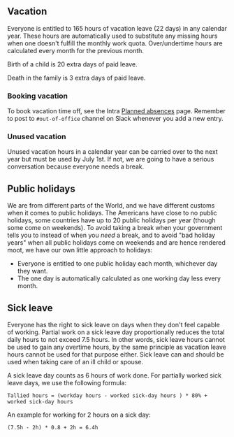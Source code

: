 
## Vacation

Everyone is entitled to 165 hours of vacation leave (22 days) in any calendar year. These hours are automatically used to substitute any missing hours when one doesn't fulfill the monthly work quota. Over/undertime hours are calculated every month for the previous month.

Birth of a child is 20 extra days of paid leave.

Death in the family is 3 extra days of paid leave.


### Booking vacation

To book vacation time off, see the Intra [Planned absences](https://intra.niteoweb.com/resolveuid/dcf71b9c6b17430789ace610c9ac384a) page. Remember to post to `#out-of-office` channel on Slack whenever you add a new entry.


### Unused vacation

Unused vacation hours in a calendar year can be carried over to the next year but must be used by July 1st. If not, we are going to have a serious conversation because everyone needs a break.


## Public holidays

We are from different parts of the World, and we have different customs when it comes to public holidays. The Americans have close to no public holidays, some countries have up to 20 public holidays per year (though some come on weekends). To avoid taking a break when your government tells you to instead of when you *need* a break, and to avoid "bad holiday years" when all public holidays come on weekends and are hence rendered moot, we have our own little approach to holidays:

* Everyone is entitled to one public holiday each month, whichever day they want.
* The one day is automatically calculated as one working day less every month.


## Sick leave

Everyone has the right to sick leave on days when they don't feel capable of working. Partial work on a sick leave day proportionally reduces the total daily hours to not exceed 7.5 hours. In other words, sick leave hours cannot be used to gain any overtime hours, by the same principle as vacation leave hours cannot be used for that purpose either. Sick leave can and should be used when taking care of an ill child or spouse.

A sick leave day counts as 6 hours of work done. For partially worked sick leave days, we use the following formula:

    Tallied hours = (workday hours - worked sick-day hours ) * 80% + worked sick-day hours

An example for working for 2 hours on a sick day:

    (7.5h - 2h) * 0.8 + 2h = 6.4h
